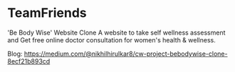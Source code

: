 # TeamFriends
'Be Body Wise' Website Clone
A website to take self wellness assessment and Get free online doctor consultation for women's health & wellness.

Blog:
https://medium.com/@nikhilhirulkar8/cw-project-bebodywise-clone-8ecf21b893cd
